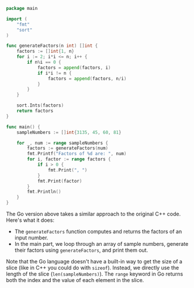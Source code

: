 ```go
package main

import (
	"fmt"
	"sort"
)

func generateFactors(n int) []int {
	factors := []int{1, n}
	for i := 2; i*i <= n; i++ {
		if n%i == 0 {
			factors = append(factors, i)
			if i*i != n {
				factors = append(factors, n/i)
			}
		}
	}

	sort.Ints(factors)
	return factors
}

func main() {
	sampleNumbers := []int{3135, 45, 60, 81}

	for _, num := range sampleNumbers {
		factors := generateFactors(num)
		fmt.Printf("Factors of %d are: ", num)
		for i, factor := range factors {
			if i > 0 {
				fmt.Print(", ")
			}
			fmt.Print(factor)
		}
		fmt.Println()
	}
}
```

The Go version above takes a similar approach to the original C++ code. Here's what it does:

- The `generateFactors` function computes and returns the factors of an input number.
- In the main part, we loop through an array of sample numbers, generate their factors using `generateFactors`, and print them out.

Note that the Go language doesn't have a built-in way to get the size of a slice (like in C++ you could do with `sizeof`). Instead, we directly use the length of the slice (`len(sampleNumbers)`). The `range` keyword in Go returns both the index and the value of each element in the slice.
